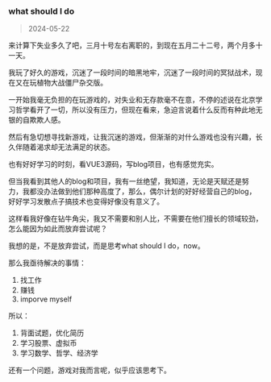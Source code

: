 ### what should I do
> 2024-05-22

来计算下失业多久了吧，三月十号左右离职的，到现在五月二十二号，两个月多十一天。

我玩了好久的游戏，沉迷了一段时间的暗黑地牢，沉迷了一段时间的冥狱战术，现在又在玩植物大战僵尸杂交版。

一开始我毫无负担的在玩游戏的，对失业和无存款毫不在意，不停的述说在北京学习哲学看开了一切，所以没有压力，但现在看来，急迫言说着什么反而有种此地无银的自欺欺人感。

然后有急切想寻找新游戏，让我沉迷的游戏，但渐渐的对什么游戏也没有兴趣，长久伴随着渴求却无法满足的状态。

也有好好学习的时刻，看VUE3源码，写blog项目，也有感觉充实。

但当我看到其他人的blog和项目，我有一丝绝望，我知道，无论是天赋还是努力，我都没办法做到他们那种高度了，那么，偶尔计划的好好经营自己的blog，好好学习发散点子搞技术也变得好像没有意义了。

这样看我好像在钻牛角尖，我又不需要和别人比，不需要在他们擅长的领域较劲，怎么能因为如此而放弃尝试呢？

我想的是，不是放弃尝试，而是思考what should I do，now。

那么我亟待解决的事情：
1. 找工作
2. 赚钱
3. imporve myself

所以：
1. 背面试题，优化简历
2. 学习股票、虚拟币
3. 学习数学、哲学、经济学

还有一个问题，游戏对我而言呢，似乎应该思考下。
